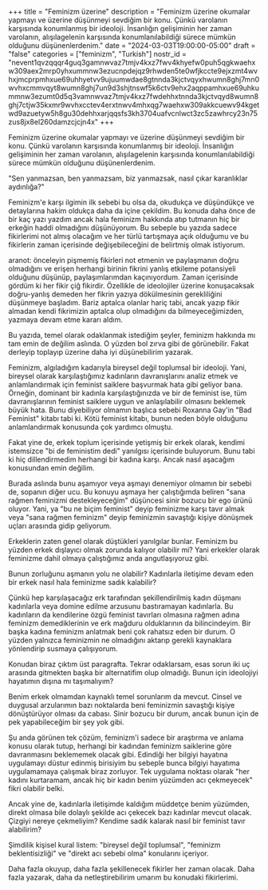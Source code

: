 +++
title = "Feminizm üzerine"
description = "Feminizm üzerine okumalar yapmayı ve üzerine düşünmeyi sevdiğim bir konu. Çünkü varolanın karşısında konumlanmış bir ideoloji. İnsanlığın gelişiminin her zaman varolanın, alışılagelenin karşısında konumlanılabildiği sürece mümkün olduğunu düşünenlerdenim."
date = "2024-03-03T19:00:00-05:00"
draft = "false"
categories = ["feminizm", "Turkish"]
nostr_id = "nevent1qvzqqqr4guq3gamnwvaz7tmjv4kxz7fwv4khyefw0puh5qgkwaehxw309aex2mrp0yhxummnw3ezucnpdejqz9rhwden5te0wfjkccte9ejxzmt4wvhxjmcprpmhxue69uhhyetvv9ujuumwdae8gtnnda3kjctvqyxhwumn8ghj7mn0wvhxcmmvqyt8wumn8ghj7un9d3shjtnswf5k6ctv9ehx2aqppamhxue69uhkummnw3ezumt0d5q3vamnwvaz7tmjv4kxz7fwdehhxtnnda3kjctvqyd8wumn8ghj7ctjw35kxmr9wvhxcctev4erxtnwv4mhxqg7waehxw309akkcuewv94kgetwd9azuetyw5h8gu30dehhxarjqqsfs3kh3704uafvcnlwct3zc5zawhrcy23n75zus8jx8el260damzcjcjn4x"
+++

Feminizm üzerine okumalar yapmayı ve üzerine düşünmeyi sevdiğim bir konu. Çünkü varolanın karşısında konumlanmış bir ideoloji. İnsanlığın gelişiminin her zaman varolanın, alışılagelenin karşısında konumlanılabildiği sürece mümkün olduğunu düşünenlerdenim. 

"Sen yanmazsan, ben yanmazsam, biz yanmazsak, nasıl çıkar karanlıklar aydınlığa?"

Feminizm'e karşı ilgimin ilk sebebi bu olsa da, okudukça ve düşündükçe ve detaylarına hakim oldukça daha da içine çekildim. Bu konuda daha önce de bir kaç yazı yazdım ancak hala feminizm hakkında atıp tutmanın hiç bir erkeğin haddi olmadığını düşünüyorum. Bu sebeple bu yazıda sadece fikirlerimi not almış olacağım ve her türlü tartışmaya açık olduğumu ve bu fikirlerin zaman içerisinde değişebileceğini de belirtmiş olmak istiyorum. 

aranot: önceleyin pişmemiş fikirleri not etmenin ve paylaşmanın doğru olmadığını ve erişen herhangi birinin fikrini yanlış etkileme potansiyeli olduğunu düşünüp, paylaşımlarımdan kaçınıyordum. Zaman içerisinde gördüm ki her fikir çiğ fikirdir. Özellikle de ideolojiler üzerine konuşacaksak doğru-yanlış demeden her fikrin yazıya dökülmesinin gerekliliğini düşünmeye başladım. Bariz aptalca olanlar hariç tabi, ancak yazıp fikir almadan kendi fikrimizin aptalca olup olmadığını da bilmeyeceğimizden, yazmaya devam etme kararı aldım. 

Bu yazıda, temel olarak odaklanmak istediğim şeyler, feminizm hakkında mı tam emin de değilim aslında. O yüzden bol zırva gibi de görünebilir. Fakat derleyip toplayıp üzerine daha iyi düşünebilirim yazarak. 

Feminizm, algıladığım kadarıyla bireysel değil toplumsal bir ideoloji. Yani, bireysel olarak karşılaştığımız kadınların davranışlarını analiz etmek ve anlamlandırmak için feminist saiklere başvurmak hata gibi geliyor bana. Örneğin, dominant bir kadınla karşılaştığınızda ve bir de feminist ise, tüm davranışlarının feminist saiklere uygun ve anlaşılabilir olmasını beklemek büyük hata. Bunu diyebiliyor olmamın başlıca sebebi Roxanna Gay'in "Bad Feminist" kitabı tabi ki. Kötü feminist kitabı, bunun neden böyle olduğunu anlamlandırmak konusunda çok yardımcı olmuştu. 

Fakat yine de, erkek toplum içerisinde yetişmiş bir erkek olarak, kendimi istemsizce "bi de feministim dedi" yanılgısı içerisinde buluyorum. Bunu tabi ki hiç dillendirmedim herhangi bir kadına karşı. Ancak nasıl aşacağım konusundan emin değilim. 

Burada aslında bunu aşamıyor veya aşmayı denemiyor olmamın bir sebebi de, sopanın diğer ucu. Bu konuyu aşmaya her çalıştığımda beliren "sana rağmen feminizmi destekleyeceğim" düşüncesi sinir bozucu bir ego ürünü oluyor. Yani, ya "bu ne biçim feminist" deyip feminizme karşı tavır almak veya "sana rağmen feminizm" deyip feminizmin savaştığı kişiye dönüşmek uçları arasında gidip geliyorum.

Erkeklerin zaten genel olarak düştükleri yanılgılar bunlar. Feminizm bu yüzden erkek dışlayıcı olmak zorunda kalıyor olabilir mi? Yani erkekler olarak feminizme dahil olmaya çalıştığımız anda angutlaşıyoruz gibi. 

Bunun zorluğunu aşmanın yolu ne olabilir? Kadınlarla iletişime devam eden bir erkek nasıl hala feminizme sadık kalabilir? 

Çünkü hep karşılaşacağız erk tarafından şekillendirilmiş kadın düşmanı kadınlarla veya domine edilme arzusunu bastıramayan kadınlarla. Bu kadınların da kendilerine özgü feminist tavırları olmasına rağmen adına feminizm demediklerinin ve erk mağduru olduklarının da bilincindeyim. Bir başka kadına feminizm anlatmak beni çok rahatsız eden bir durum. O yüzden yalnızca feminizmin ne olmadığını aktarıp gerekli kaynaklara yönlendirip susmaya çalışıyorum. 

Konudan biraz çıktım üst paragrafta. Tekrar odaklarsam, esas sorun iki uç arasında gitmekten başka bir alternatifim olup olmadığı. Bunun için ideolojiyi hayatımın dışına mı taşımalıyım?

Benim erkek olmamdan kaynaklı temel sorunlarım da mevcut. Cinsel ve duygusal arzularımın bazı noktalarda beni feminizmin savaştığı kişiye dönüştürüyor olması da cabası. Sinir bozucu bir durum, ancak bunun için de pek yapabileceğim bir şey yok gibi. 

Şu anda görünen tek çözüm, feminizm'i sadece bir araştırma ve anlama konusu olarak tutup, herhangi bir kadından feminizm saiklerine göre davranmasını beklememek olacak gibi. Edindiği her bilgiyi hayatına uygulamayı düstur edinmiş birisiyim bu sebeple bunca bilgiyi hayatıma uygulamamaya çalışmak biraz zorluyor. Tek uygulama noktası olarak "her kadını kurtaramam, ancak hiç bir kadın benim yüzümden acı çekmeyecek" fikri olabilir belki. 

Ancak yine de, kadınlarla iletişimde kaldığım müddetçe benim yüzümden, direkt olmasa bile dolaylı şekilde acı çekecek bazı kadınlar mevcut olacak. Çizgiyi nereye çekmeliyim? Kendime sadık kalarak nasıl bir feminist tavır alabilirim?

Şimdilik kişisel kural listem: "bireysel değil toplumsal", "feminizm beklentisizliği" ve "direkt acı sebebi olma" konularını içeriyor. 

Daha fazla okuyup, daha fazla şekillenecek fikirler her zaman olacak. Daha fazla yazarak, daha da netleştirebilirim umarım bu konudaki fikirlerimi.
